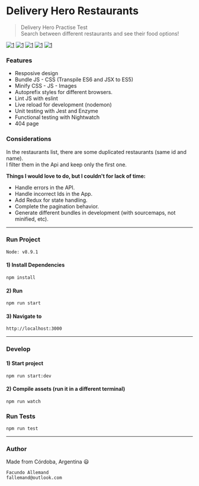 # Delivery Hero Restaurants

> Delivery Hero Practise Test  
> Search between different restaurants and see their food options!

[![1](https://user-images.githubusercontent.com/16105726/46314133-19050a00-c5a0-11e8-8177-92c13ec9b405.png)](https://user-images.githubusercontent.com/16105726/46314194-43ef5e00-c5a0-11e8-84a6-a8c1cb8bc0e1.png)
[![1](https://user-images.githubusercontent.com/16105726/46314135-19050a00-c5a0-11e8-80ce-d98a7a6ed3cc.png)](https://user-images.githubusercontent.com/16105726/46314197-45208b00-c5a0-11e8-97c6-66e465b970e8.png)
[![1](https://user-images.githubusercontent.com/16105726/46314136-19050a00-c5a0-11e8-8fa9-4cd786e6b8ad.png)](https://user-images.githubusercontent.com/16105726/46314198-45208b00-c5a0-11e8-92ef-a3fc789d4e65.png) 
[![1](https://user-images.githubusercontent.com/16105726/46324242-e91e2c80-c5c8-11e8-97d4-0e26c03713bd.png)](https://user-images.githubusercontent.com/16105726/46324263-faffcf80-c5c8-11e8-866e-a3a83a06e643.png)
[![1](https://user-images.githubusercontent.com/16105726/46324241-e91e2c80-c5c8-11e8-84c4-b09afa90bb82.png)](https://user-images.githubusercontent.com/16105726/46324264-faffcf80-c5c8-11e8-950e-501b90b6bb57.png)

### Features
- Resposive design
- Bundle JS - CSS (Transpile ES6 and JSX to ES5)
- Minify CSS - JS - Images
- Autoprefix styles for different browsers.
- Lint JS with eslint
- Live reload for development (nodemon)
- Unit testing with Jest and Enzyme
- Functional testing with Nightwatch
- 404 page

### Considerations
In the restaurants list, there are some duplicated restaurants (same id and name).   
I filter them in the Api and keep only the first one.  

**Things I would love to do, but I couldn't for lack of time:**  
- Handle errors in the API.
- Handle incorrect Ids in the App.
- Add Redux for state handling.  
- Complete the pagination behavior.
- Generate different bundles in development (with sourcemaps, not minified, etc).

---
### Run Project
`Node: v8.9.1`  
#### 1) Install Dependencies
```
npm install
```
#### 2) Run
```
npm run start
```
#### 3) Navigate to
```
http://localhost:3000
```
---

### Develop
#### 1) Start project
```
npm run start:dev
```
#### 2) Compile assets (run it in a different terminal)
```
npm run watch
```

### Run Tests
```
npm run test
```
---

### Author
Made from Córdoba, Argentina :smiley:  
```
Facundo Allemand  
fallemand@outlook.com
``` 
